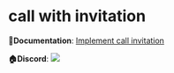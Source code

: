 # call with invitation

**📔Documentation**: [Implement call invitation](https://www.zegocloud.com/docs/video-call/implement-call-invitation?platform=android&language=android)

**🏠Discord**: [![](https://img.shields.io/badge/chat-on%20discord-7289da.svg)](https://discord.gg/EtNRATttyp)
